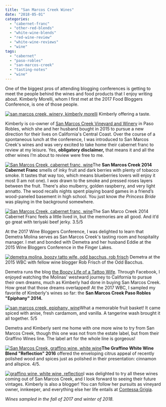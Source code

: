 ```yaml
---
title: "San Marcos Creek Wines"
date: "2018-05-01"
categories:
  - "cabernet-franc"
  - "other-red-blends"
  - "white-wine-blends"
  - "red-wine-review"
  - "white-wine-reviews"
  - "wine"
tags:
  - "cabernet"
  - "paso-robles"
  - "san-marcos-creek"
  - "tasting-notes"
  - "wine"
---
```


One of the biggest pros of attending blogging conferences is getting to meet the people behind the wines and food products that I enjoy writing about. Kimberly Morelli, whom I first met at the 2017 Food Bloggers Conference, is one of those people.




<div class="caption">

[![san marcos creek, winery, kimberly morelli](http://s3.amazonaws.com/thegourmez-wpmedia/2018/05/2017_WBC_277-333x500.jpg)](http://s3.amazonaws.com/thegourmez-wpmedia/2018/05/2017_WBC_277.jpg) Kimberly offering a taste.</div>


Kimberly is co-owner of [San Marcos Creek Vineyard and Winery](http://sanmarcoscreek.com/) in Paso Robles, which she and her husband bought in 2015 to pursue a new direction for their lives on California's Central Coast. Over the course of a spontaneous lunch at the conference, I was introduced to San Marcos Creek's wines and was very excited to take home their cabernet franc to review at my leisure. Yes, **obligatory disclaimer,** that means it and all the other wines I’m about to review were free to me.

[![San Marcos Creek, cabernet franc, wine](http://s3.amazonaws.com/thegourmez-wpmedia/2018/05/Food_Bloggers_Con_62-333x500.jpg)](http://s3.amazonaws.com/thegourmez-wpmedia/2018/05/Food_Bloggers_Con_62.jpg)The **San Marcos Creek 2014 Cabernet Franc** smells of inky fruit and dark berries with plenty of tobacco smoke. It tastes that way too, which means blueberries lovers will enjoy it most (I am not one). I _was_ drawn to the smoke and pressed roses layers between the fruit. There's also mulberry, golden raspberry, and very light annatto. The wood recalls nights spent playing board games in a friend’s wood-paneled basement in high school. You just know _the Princess Bride_ was playing in the background somewhere.

[![San Marcos Creek, cabernet franc, wine](http://s3.amazonaws.com/thegourmez-wpmedia/2018/05/San-Marcos-2-2-375x500.jpg)](http://s3.amazonaws.com/thegourmez-wpmedia/2018/05/San-Marcos-2-2.jpg)The San Marco Creek 2014 Cabernet Franc feels a little lived in, but the memories are all good. And it’d go great with teriyaki beef jerky. 3.5/5

At the 2017 Wine Bloggers Conference, I was delighted to learn that Demetra Molina serves as San Marcos Creek's tasting room and hospitality manager. I met and bonded with Demetra and her husband Eddie at the 2015 Wine Bloggers Conference in the Finger Lakes.




<div class="caption">

[![demetra molina, boozy tatto wife, odd bacchus, rob frisch](http://s3.amazonaws.com/thegourmez-wpmedia/2018/05/2015_WBC_216-500x460.jpg)](http://s3.amazonaws.com/thegourmez-wpmedia/2018/05/2015_WBC_216.jpg) Demetra at the 2015 WBC with fellow wine blogger Rob Frisch of the Odd Bacchus.</div>


Demetra runs the blog [the Boozy Life of a Tattoo Wife](http://boozylife.com/). Through Facebook, I enjoyed watching the Molinas' westward journey to California to pursue their own dreams, much as Kimberly had done in buying San Marcos Creek. How great that those dreams overlapped! At the 2017 WBC, I sampled my favorite of Kimberly's wines so far: the **San Marcos Creek Paso Robles "Epiphany" 2014.**

[![san marcos creek, epiphany, wine](http://s3.amazonaws.com/thegourmez-wpmedia/2018/05/2017_WBC_276-333x500.jpg)](http://s3.amazonaws.com/thegourmez-wpmedia/2018/05/2017_WBC_276.jpg)What a memorable fruit basket! It came spiced with anise, fresh cardamom, and vanilla. A tangerine wash brought it all together. 5/5

Demetra and Kimberly sent me home with one more wine to try from San Marcos Creek, though this one was not from the estate label, but from their Graffino Wines line. The label art for the whole line is gorgeous!

[![San Marcos Creek, graffino wine, white wine](http://s3.amazonaws.com/thegourmez-wpmedia/2018/05/San-Marcos-3-2-375x500.jpg)](http://s3.amazonaws.com/thegourmez-wpmedia/2018/05/San-Marcos-3-2.jpg)**The Graffino White Wine Blend "Reflection" 2016** offered the enveloping citrus appeal of recently polished wood and spices just as polished in their presentation: cinnamon and allspice. 4/5.

[![graffino wine, white wine, reflection](http://s3.amazonaws.com/thegourmez-wpmedia/2018/05/San-Marcos-4-2-375x500.jpg)](http://s3.amazonaws.com/thegourmez-wpmedia/2018/05/San-Marcos-4-2.jpg)I was delighted to try all these wines coming out of San Marcos Creek, and I look forward to seeing their future vintages. Kimberly is also a blogger! You can follow her pursuits as vineyard owner, innkeeper, and everything else her life entails at [Contessa Grigia](http://contessagrigia.com/).

_Wines sampled in the fall of 2017 and winter of 2018._
